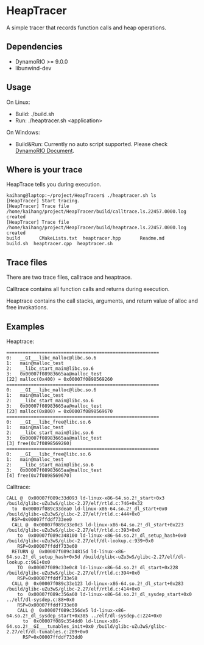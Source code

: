 # HeapTracer
A simple tracer that records function calls and heap operations.
## Dependencies
- DynamoRIO >= 9.0.0
- libunwind-dev
## Usage
On Linux:
- Build: ./build.sh
- Run: ./heaptracer.sh \<application\>
  
On Windows:
- Build&Run: Currently no auto script supported. Please check [DynamoRIO Document](https://dynamorio.org/page_build_client.html).

## Where is your trace
HeapTrace tells you during execution.
```
kaihang@laptop:~/project/HeapTracer$ ./heaptracer.sh ls
[HeapTracer] Start tracing.
[HeapTracer] Trace file /home/kaihang/project/HeapTracer/build/calltrace.ls.22457.0000.log created
[HeapTracer] Trace file /home/kaihang/project/HeapTracer/build/heaptrace.ls.22457.0000.log created
build	    CMakeLists.txt  heaptracer.hpp	     Readme.md
build.sh  heaptracer.cpp  heaptracer.sh   
```
## Trace files
There are two trace files, calltrace and heaptrace.

Calltrace contains all function calls and returns during execution.

Heaptrace contains the call stacks, arguments, and return value of alloc and free invokations.  

## Examples
Heaptrace:
```
========================================================
0:   __GI___libc_malloc@libc.so.6
1:   main@malloc_test
2:   __libc_start_main@libc.so.6
3:   0x00007f08983665aa@malloc_test
[22] malloc(0x400) = 0x00007f0898569260
========================================================
0:   __GI___libc_malloc@libc.so.6
1:   main@malloc_test
2:   __libc_start_main@libc.so.6
3:   0x00007f08983665aa@malloc_test
[23] malloc(0x800) = 0x00007f0898569670
========================================================
0:   __GI___libc_free@libc.so.6
1:   main@malloc_test
2:   __libc_start_main@libc.so.6
3:   0x00007f08983665aa@malloc_test
[3] free(0x7f0898569260)
========================================================
0:   __GI___libc_free@libc.so.6
1:   main@malloc_test
2:   __libc_start_main@libc.so.6
3:   0x00007f08983665aa@malloc_test
[4] free(0x7f0898569670)
```
  
Calltrace:
```
CALL @  0x00007f089c33d093 ld-linux-x86-64.so.2!_start+0x3 /build/glibc-uZu3wS/glibc-2.27/elf/rtld.c:746+0x32
  to  0x00007f089c33dea0 ld-linux-x86-64.so.2!_dl_start+0x0 /build/glibc-uZu3wS/glibc-2.27/elf/rtld.c:444+0x0
  RSP=0x00007ffddf733ee0
  CALL @  0x00007f089c33e0c3 ld-linux-x86-64.so.2!_dl_start+0x223 /build/glibc-uZu3wS/glibc-2.27/elf/rtld.c:393+0x0
    to  0x00007f089c348100 ld-linux-x86-64.so.2!_dl_setup_hash+0x0 /build/glibc-uZu3wS/glibc-2.27/elf/dl-lookup.c:939+0x0
    RSP=0x00007ffddf733e60
  RETURN @  0x00007f089c34815d ld-linux-x86-64.so.2!_dl_setup_hash+0x5d /build/glibc-uZu3wS/glibc-2.27/elf/dl-lookup.c:961+0x0
    TO  0x00007f089c33e0c8 ld-linux-x86-64.so.2!_dl_start+0x228 /build/glibc-uZu3wS/glibc-2.27/elf/rtld.c:394+0x0
    RSP=0x00007ffddf733e58
  CALL @  0x00007f089c33e123 ld-linux-x86-64.so.2!_dl_start+0x283 /build/glibc-uZu3wS/glibc-2.27/elf/rtld.c:414+0x0
    to  0x00007f089c356a60 ld-linux-x86-64.so.2!_dl_sysdep_start+0x0 ../elf/dl-sysdep.c:88+0x0
    RSP=0x00007ffddf733e60
    CALL @  0x00007f089c356de5 ld-linux-x86-64.so.2!_dl_sysdep_start+0x385 ../elf/dl-sysdep.c:224+0x0
      to  0x00007f089c354dd0 ld-linux-x86-64.so.2!__GI___tunables_init+0x0 /build/glibc-uZu3wS/glibc-2.27/elf/dl-tunables.c:289+0x0
      RSP=0x00007ffddf733dd0
```

